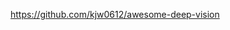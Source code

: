 

<!--
 * @version:
 * @Author:  StevenJokess https://github.com/StevenJokess
 * @Date: 2020-12-22 00:22:59
 * @LastEditors:  StevenJokess https://github.com/StevenJokess
 * @LastEditTime: 2020-12-22 00:23:00
 * @Description:
 * @TODO::
 * @Reference:
-->
https://github.com/kjw0612/awesome-deep-vision

